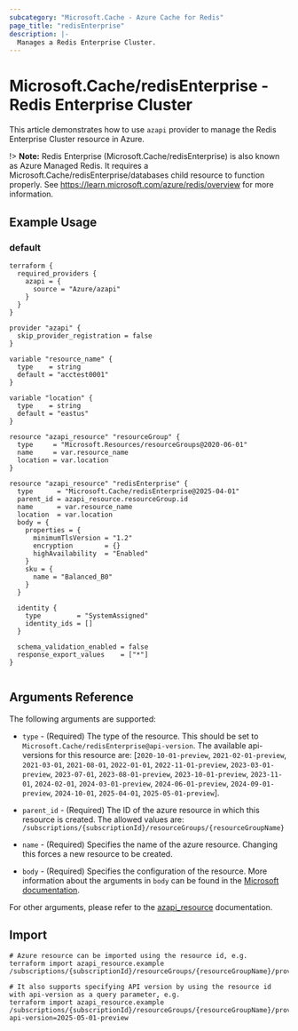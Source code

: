 ```yaml
---
subcategory: "Microsoft.Cache - Azure Cache for Redis"
page_title: "redisEnterprise"
description: |-
  Manages a Redis Enterprise Cluster.
---
```


# Microsoft.Cache/redisEnterprise - Redis Enterprise Cluster

This article demonstrates how to use `azapi` provider to manage the Redis Enterprise Cluster resource in Azure.

!> **Note:** Redis Enterprise (Microsoft.Cache/redisEnterprise) is also known as Azure Managed Redis. It requires a Microsoft.Cache/redisEnterprise/databases child resource to function properly. See https://learn.microsoft.com/azure/redis/overview for more information.

## Example Usage

### default

```hcl
terraform {
  required_providers {
    azapi = {
      source = "Azure/azapi"
    }
  }
}

provider "azapi" {
  skip_provider_registration = false
}

variable "resource_name" {
  type    = string
  default = "acctest0001"
}

variable "location" {
  type    = string
  default = "eastus"
}

resource "azapi_resource" "resourceGroup" {
  type     = "Microsoft.Resources/resourceGroups@2020-06-01"
  name     = var.resource_name
  location = var.location
}

resource "azapi_resource" "redisEnterprise" {
  type      = "Microsoft.Cache/redisEnterprise@2025-04-01"
  parent_id = azapi_resource.resourceGroup.id
  name      = var.resource_name
  location  = var.location
  body = {
    properties = {
      minimumTlsVersion = "1.2"
      encryption        = {}
      highAvailability  = "Enabled"
    }
    sku = {
      name = "Balanced_B0"
    }
  }

  identity {
    type         = "SystemAssigned"
    identity_ids = []
  }

  schema_validation_enabled = false
  response_export_values    = ["*"]
}


```



## Arguments Reference

The following arguments are supported:

* `type` - (Required) The type of the resource. This should be set to `Microsoft.Cache/redisEnterprise@api-version`. The available api-versions for this resource are: [`2020-10-01-preview`, `2021-02-01-preview`, `2021-03-01`, `2021-08-01`, `2022-01-01`, `2022-11-01-preview`, `2023-03-01-preview`, `2023-07-01`, `2023-08-01-preview`, `2023-10-01-preview`, `2023-11-01`, `2024-02-01`, `2024-03-01-preview`, `2024-06-01-preview`, `2024-09-01-preview`, `2024-10-01`, `2025-04-01`, `2025-05-01-preview`].

* `parent_id` - (Required) The ID of the azure resource in which this resource is created. The allowed values are:  
  `/subscriptions/{subscriptionId}/resourceGroups/{resourceGroupName}`

* `name` - (Required) Specifies the name of the azure resource. Changing this forces a new resource to be created.

* `body` - (Required) Specifies the configuration of the resource. More information about the arguments in `body` can be found in the [Microsoft documentation](https://learn.microsoft.com/en-us/azure/templates/Microsoft.Cache/redisEnterprise?pivots=deployment-language-terraform).

For other arguments, please refer to the [azapi_resource](https://registry.terraform.io/providers/Azure/azapi/latest/docs/resources/resource) documentation.

## Import

 ```shell
 # Azure resource can be imported using the resource id, e.g.
 terraform import azapi_resource.example /subscriptions/{subscriptionId}/resourceGroups/{resourceGroupName}/providers/Microsoft.Cache/redisEnterprise/{resourceName}
 
 # It also supports specifying API version by using the resource id with api-version as a query parameter, e.g.
 terraform import azapi_resource.example /subscriptions/{subscriptionId}/resourceGroups/{resourceGroupName}/providers/Microsoft.Cache/redisEnterprise/{resourceName}?api-version=2025-05-01-preview
 ```

